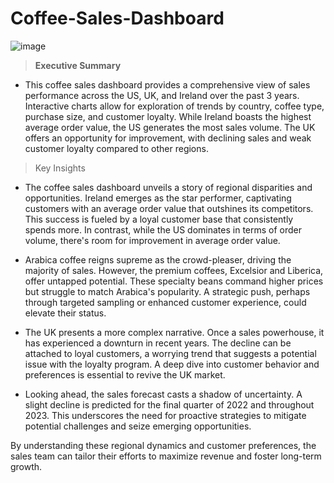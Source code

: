# Coffee-Sales-Dashboard

![image](https://github.com/user-attachments/assets/ecbf26d6-f83d-404a-9092-09e135eb8f32)

> **Executive Summary**
* This coffee sales dashboard provides a comprehensive view of sales performance across the US, UK, and Ireland over the past 3 years. Interactive charts allow for exploration of trends by country, coffee type, purchase size, and customer loyalty. While Ireland boasts the highest average order value, the US generates the most sales volume. The UK offers an opportunity for improvement, with declining sales and weak customer loyalty compared to other regions.

> Key Insights

* The coffee sales dashboard unveils a story of regional disparities and opportunities. Ireland emerges as the star performer, captivating customers with an average order value that outshines its competitors. This success is fueled by a loyal customer base that consistently spends more. In contrast, while the US dominates in terms of order volume, there's room for improvement in average order value.
  
* Arabica coffee reigns supreme as the crowd-pleaser, driving the majority of sales. However, the premium coffees, Excelsior and Liberica, offer untapped potential. These specialty beans command higher prices but struggle to match Arabica's popularity. A strategic push, perhaps through targeted sampling or enhanced customer experience, could elevate their status.
  
* The UK presents a more complex narrative. Once a sales powerhouse, it has experienced a downturn in recent years. The decline can be attached to loyal customers, a worrying trend that suggests a potential issue with the loyalty program. A deep dive into customer behavior and preferences is essential to revive the UK market.
  
* Looking ahead, the sales forecast casts a shadow of uncertainty. A slight decline is predicted for the final quarter of 2022 and throughout 2023. This underscores the need for proactive strategies to mitigate potential challenges and seize emerging opportunities.

By understanding these regional dynamics and customer preferences, the sales team can tailor their efforts to maximize revenue and foster long-term growth.
